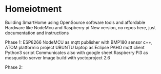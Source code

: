 # Homeiotment
Building SmartHome using OpenSource software tools and affordable Hardware like NodeMcu and Raspberry pi
New version, no repos here, just documentation and instructions

Phase 1:
ESP8266 NodeMCU as mqtt publisher with BMP180 sensor
c++, ATOM platformio project
UBUNTU laptop as Eclipse PAHO mqtt client
Python3 script
Communicates also with google sheet
Raspberry Pi3 as mosquoitto server
Image build with yoctoproject 2.6

Phase 2:
